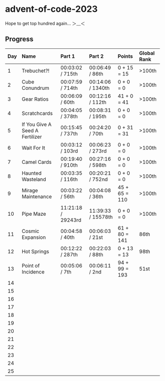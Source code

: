 # advent-of-code-2023

Hope to get top hundred again... ＞﹏＜

## Progress

| Day | Name                            | Part 1             | Part 2             | Points        | Global Rank |
| --- | :------------------------------ | :----------------- | :----------------- | :------------ | :---------- |
| 1   | Trebuchet?!                     | 00:03:02 / 715th   | 00:06:49 / 86th    | 0 + 15 = 15   | >100th      |
| 2   | Cube Conundrum                  | 00:07:59 / 714th   | 00:14:06 / 1340th  | 0 + 0 = 0     | >100th      |
| 3   | Gear Ratios                     | 00:06:09 / 60th    | 00:12:16 / 112th   | 41 + 0 = 41   | >100th      |
| 4   | Scratchcards                    | 00:04:05 / 378th   | 00:08:31 / 195th   | 0 + 0 = 0     | >100th      |
| 5   | If You Give A Seed A Fertilizer | 00:15:45 / 737th   | 00:24:20 / 70th    | 0 + 31 = 31   | >100th      |
| 6   | Wait For It                     | 00:03:12 / 103rd   | 00:06:23 / 273rd   | 0 + 0 = 0     | >100th      |
| 7   | Camel Cards                     | 00:19:40 / 910th   | 00:27:16 / 598th   | 0 + 0 = 0     | >100th      |
| 8   | Haunted Wasteland               | 00:03:35 / 116th   | 00:20:21 / 752nd   | 0 + 0 = 0     | >100th      |
| 9   | Mirage Maintenance              | 00:03:22 / 56th    | 00:04:08 / 36th    | 45 + 65 = 110 | >100th      |
| 10  | Pipe Maze                       | 11:21:18 / 29243rd | 11:39:33 / 15578th | 0 + 0 = 0     | >100th      |
| 11  | Cosmic Expansion                | 00:04:58 / 40th    | 00:06:03 / 21st    | 61 + 80 = 141 | 86th        |
| 12  | Hot Springs                     | 00:12:22 / 287th   | 00:22:03 / 88th    | 0 + 13 = 13   | 98th        |
| 13  | Point of Incidence              | 00:05:06 / 7th     | 00:06:11 / 2nd     | 94 + 99 = 193 | 51st        |
| 14  |                                 |                    |                    |               |             |
| 15  |                                 |                    |                    |               |             |
| 16  |                                 |                    |                    |               |             |
| 17  |                                 |                    |                    |               |             |
| 18  |                                 |                    |                    |               |             |
| 19  |                                 |                    |                    |               |             |
| 20  |                                 |                    |                    |               |             |
| 21  |                                 |                    |                    |               |             |
| 22  |                                 |                    |                    |               |             |
| 23  |                                 |                    |                    |               |             |
| 24  |                                 |                    |                    |               |             |
| 25  |                                 |                    |                    |               |             |
